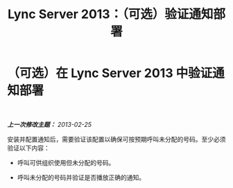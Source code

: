 ﻿---
title: Lync Server 2013：（可选）验证通知部署
TOCTitle: （可选）验证通知部署
ms:assetid: 54da13fb-cf5e-40d0-88fb-aee1658f67eb
ms:mtpsurl: https://technet.microsoft.com/zh-cn/library/Gg398362(v=OCS.15)
ms:contentKeyID: 49312875
ms.date: 05/19/2016
mtps_version: v=OCS.15
ms.translationtype: HT
---

# （可选）在 Lync Server 2013 中验证通知部署

 

_**上一次修改主题：** 2013-02-25_

安装并配置通知后，需要验证该配置以确保可按预期呼叫未分配的号码。至少必须验证以下内容：

  - 呼叫可供组织使用但未分配的号码。

  - 呼叫未分配的号码并验证是否播放正确的通知。

